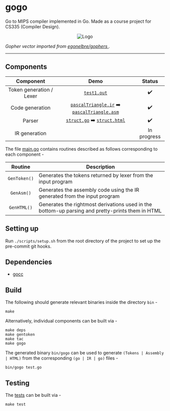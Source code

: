 # gogo
Go to MIPS compiler implemented in Go. Made as a course project for CS335 (Compiler Design).

<p align="center">
  <img alt="Logo" src="gopher.svg">
</p>

*Gopher vector imported from [egonelbre/gophers
](https://github.com/egonelbre/gophers).*

- - -

## Components

| Component | Demo | Status |
|:------------------------:|:----------------------------------------------------------------------------------------------------------------------------------:|:------------------:|
| Token generation / Lexer | [`test1.out`](test/lexer/test1.out) | :heavy_check_mark: |
| Code generation | [`pascalTriangle.ir`](test/ir/pascalTriangle.ir) :arrow_right: [`pascalTriangle.asm`](test/ir/pascalTriangle.asm) | :heavy_check_mark: |
| Parser | [`struct.go`](test/parser/struct.go) :arrow_right: [`struct.html`](https://shivanshrai84.gitlab.io/staticPages/assets/struct.html) | :heavy_check_mark: |
| IR generation |  | In progress |

The file [main.go](src/main.go) contains routines described as follows corresponding to each component -

|    Routine   | Description                                                                                      |
|:------------:|--------------------------------------------------------------------------------------------------|
| `GenToken()` | Generates the tokens returned by lexer from the input program                                    |
|  `GenAsm()`  | Generates the assembly code using the IR generated from the input program                        |
|  `GenHTML()` | Generates the rightmost derivations used in the bottom-up parsing and pretty-prints them in HTML |

## Setting up
Run `./scripts/setup.sh` from the root directory of the project to set up the pre-commit git hooks.

## Dependencies
* [gocc](https://github.com/goccmack/gocc)

## Build
The following should generate relevant binaries inside the directory `bin` -
```
make
```

Alternatively, individual components can be built via -
```
make deps
make gentoken
make tac
make gogo
```

The generated binary `bin/gogo` can be used to generate `(Tokens | Assembly | HTML)` from the corresponding `(go | IR | go)` files -
```
bin/gogo test.go
```

## Testing
The [tests](test) can be built via -
```
make test
```
